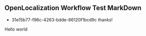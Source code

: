 ## OpenLocalization Workflow Test MarkDown
* 31e15b77-f96c-4263-bdde-86120f1bcd9c 
thanks!

Hello world